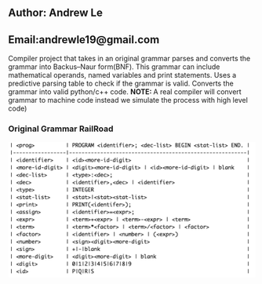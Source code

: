<h2>Author: Andrew Le</h2>
<h2>Email:andrewle19@gmail.com</h2>
<p>Compiler project that takes in an original grammar parses and converts the grammar into Backus–Naur form(BNF).
This grammar can include mathematical operands, named variables and print statements.
Uses a predictive parsing table to check if the grammar is valid.
Converts the grammar into valid python/c++ code.
<b>NOTE: </b>A real compiler will convert grammar to machine code instead we simulate the process with high level code)</p>

<h3> Original Grammar RailRoad</h3>

![alt text](https://github.com/andrewle19/Compiler/blob/master/OrignialGrammar.png)
